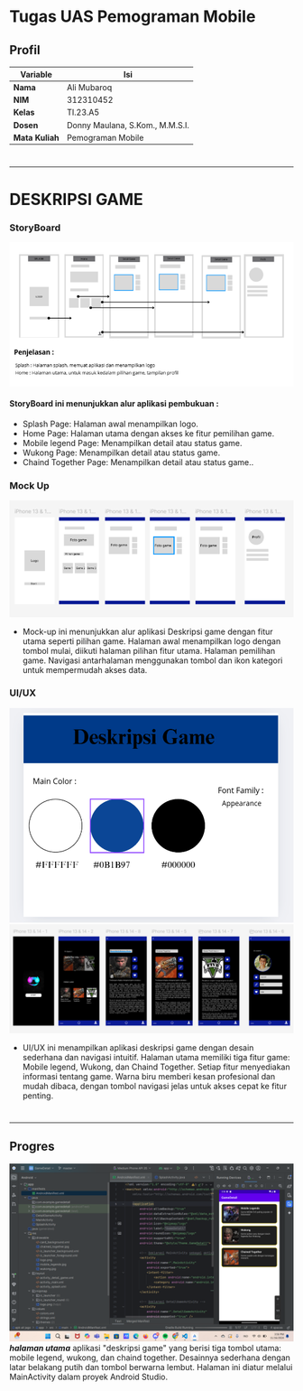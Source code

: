 # Tugas UAS Pemograman Mobile 

## Profil
| Variable | Isi |
| -------- | --- |
| **Nama** | Ali Mubaroq |
| **NIM** | 312310452 |
| **Kelas** | TI.23.A5 |
| **Dosen** | Donny Maulana, S.Kom., M.M.S.I. |
| **Mata Kuliah** | Pemograman Mobile |
#

---

# DESKRIPSI GAME




### StoryBoard
![alt text](/gambar/storyboard.png)

#### StoryBoard ini menunjukkan alur aplikasi pembukuan :

- Splash Page: Halaman awal menampilkan logo.
- Home Page: Halaman utama dengan akses ke fitur pemilihan game.
- Mobile legend Page: Menampilkan detail atau status game.
- Wukong Page: Menampilkan detail atau status game.
- Chaind Together Page: Menampilkan detail atau status game..


### Mock Up
![alt text](/gambar/mockup.png)
- Mock-up ini menunjukkan alur aplikasi Deskripsi game dengan fitur utama seperti pilihan game. Halaman awal menampilkan logo dengan tombol mulai, diikuti halaman pilihan fitur utama. Halaman pemilihan game. Navigasi antarhalaman menggunakan tombol dan ikon kategori untuk mempermudah akses data.


### UI/UX
![alt text](/gambar/color.png)
![alt text](/gambar/uiux.png)
- UI/UX ini menampilkan aplikasi deskripsi game dengan desain sederhana dan navigasi intuitif. Halaman utama memiliki tiga fitur game: Mobile legend, Wukong, dan Chaind Together. Setiap fitur menyediakan informasi tentang game. Warna biru memberi kesan profesional dan mudah dibaca, dengan tombol navigasi jelas untuk akses cepat ke fitur penting.
#
---

## Progres 

![alt text](/gambar/homepage.png)
***halaman utama*** aplikasi "deskripsi game" yang berisi tiga tombol utama: mobile legend, wukong, dan chaind together. Desainnya sederhana dengan latar belakang putih dan tombol berwarna lembut. Halaman ini diatur melalui MainActivity dalam proyek Android Studio.
